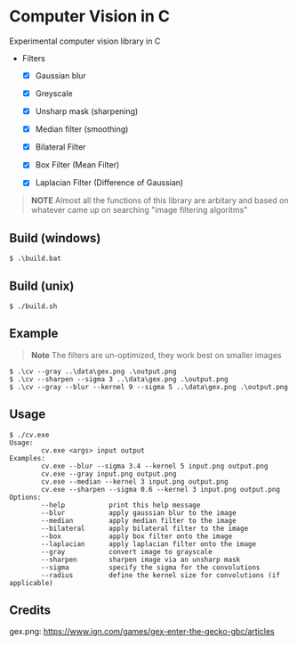 # Computer Vision in C

Experimental computer vision library in C

- Filters
  - [x] Gaussian blur
  - [x] Greyscale
  - [x] Unsharp mask (sharpening)
  - [x] Median filter (smoothing)
  - [x] Bilateral Filter
  - [x] Box Filter (Mean Filter)
  - [x] Laplacian Filter (Difference of Gaussian)


> **NOTE**
> Almost all the functions of this library are arbitary and based on whatever came up on searching "image filtering algoritms"


## Build (windows)

```console
$ .\build.bat
```

## Build (unix)

```console
$ ./build.sh
```

## Example

> **Note**
> The filters are un-optimized, they work best on smaller images

```console
$ .\cv --gray ..\data\gex.png .\output.png
$ .\cv --sharpen --sigma 3 ..\data\gex.png .\output.png
$ .\cv --gray --blur --kernel 9 --sigma 5 ..\data\gex.png .\output.png
```

## Usage

```console
$ ./cv.exe
Usage:
        cv.exe <args> input output
Examples:
        cv.exe --blur --sigma 3.4 --kernel 5 input.png output.png
        cv.exe --gray input.png output.png
        cv.exe --median --kernel 3 input.png output.png
        cv.exe --sharpen --sigma 0.6 --kernel 3 input.png output.png
Options:
        --help           print this help message
        --blur           apply gaussian blur to the image
        --median         apply median filter to the image
        --bilateral      apply bilateral filter to the image
        --box            apply box filter onto the image
        --laplacian      apply laplacian filter onto the image
        --gray           convert image to grayscale
        --sharpen        sharpen image via an unsharp mask
        --sigma          specify the sigma for the convolutions
        --radius         define the kernel size for convolutions (if applicable)
```

## Credits

gex.png: https://www.ign.com/games/gex-enter-the-gecko-gbc/articles

